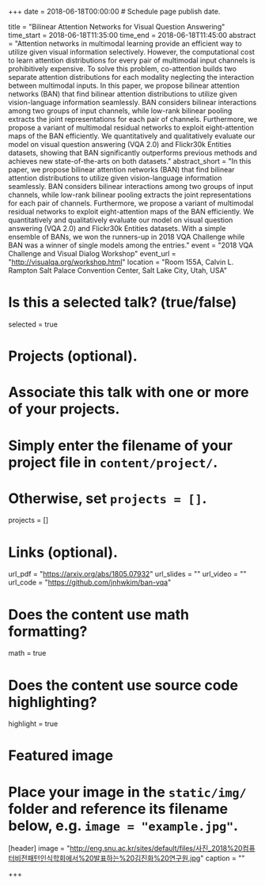 +++
date = 2018-06-18T00:00:00  # Schedule page publish date.

title = "Bilinear Attention Networks for Visual Question Answering"
time_start = 2018-06-18T11:35:00
time_end = 2018-06-18T11:45:00
abstract = "Attention networks in multimodal learning provide an efficient way to utilize given visual information selectively. However, the computational cost to learn attention distributions for every pair of multimodal input channels is prohibitively expensive. To solve this problem, co-attention builds two separate attention distributions for each modality neglecting the interaction between multimodal inputs. In this paper, we propose bilinear attention networks (BAN) that find bilinear attention distributions to utilize given vision-language information seamlessly. BAN considers bilinear interactions among two groups of input channels, while low-rank bilinear pooling extracts the joint representations for each pair of channels. Furthermore, we propose a variant of multimodal residual networks to exploit eight-attention maps of the BAN efficiently. We quantitatively and qualitatively evaluate our model on visual question answering (VQA 2.0) and Flickr30k Entities datasets, showing that BAN significantly outperforms previous methods and achieves new state-of-the-arts on both datasets."
abstract_short = "In this paper, we propose bilinear attention networks (BAN) that find bilinear attention distributions to utilize given vision-language information seamlessly. BAN considers bilinear interactions among two groups of input channels, while low-rank bilinear pooling extracts the joint representations for each pair of channels. Furthermore, we propose a variant of multimodal residual networks to exploit eight-attention maps of the BAN efficiently. We quantitatively and qualitatively evaluate our model on visual question answering (VQA 2.0) and Flickr30k Entities datasets. With a simple ensemble of BANs, we won the runners-up in 2018 VQA Challenge while BAN was a winner of single models among the entries."
event = "2018 VQA Challenge and Visual Dialog Workshop"
event_url = "http://visualqa.org/workshop.html"
location = "Room 155A, Calvin L. Rampton Salt Palace Convention Center, Salt Lake City, Utah, USA"

# Is this a selected talk? (true/false)
selected = true

# Projects (optional).
#   Associate this talk with one or more of your projects.
#   Simply enter the filename of your project file in `content/project/`.
#   Otherwise, set `projects = []`.
projects = []

# Links (optional).
url_pdf = "https://arxiv.org/abs/1805.07932"
url_slides = ""
url_video = ""
url_code = "https://github.com/jnhwkim/ban-vqa"

# Does the content use math formatting?
math = true

# Does the content use source code highlighting?
highlight = true

# Featured image
# Place your image in the `static/img/` folder and reference its filename below, e.g. `image = "example.jpg"`.
[header]
image = "http://eng.snu.ac.kr/sites/default/files/사진_2018%20컴퓨터비전패턴인식학회에서%20발표하는%20김진화%20연구원.jpg"
caption = ""

+++

